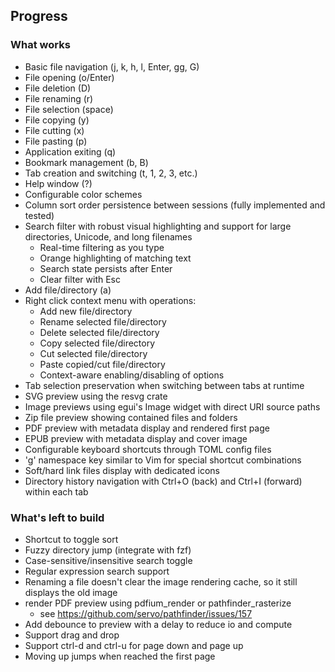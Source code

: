 ## Progress

### What works

* Basic file navigation (j, k, h, l, Enter, gg, G)
* File opening (o/Enter)
* File deletion (D)
* File renaming (r)
* File selection (space)
* File copying (y)
* File cutting (x)
* File pasting (p)
* Application exiting (q)
* Bookmark management (b, B)
* Tab creation and switching (t, 1, 2, 3, etc.)
* Help window (?)
* Configurable color schemes
* Column sort order persistence between sessions (fully implemented and tested)
* Search filter with robust visual highlighting and support for large directories, Unicode, and long filenames
  * Real-time filtering as you type
  * Orange highlighting of matching text
  * Search state persists after Enter
  * Clear filter with Esc
* Add file/directory (a)
* Right click context menu with operations:
  * Add new file/directory
  * Rename selected file/directory
  * Delete selected file/directory
  * Copy selected file/directory
  * Cut selected file/directory
  * Paste copied/cut file/directory
  * Context-aware enabling/disabling of options
* Tab selection preservation when switching between tabs at runtime
* SVG preview using the resvg crate
* Image previews using egui's Image widget with direct URI source paths
* Zip file preview showing contained files and folders
* PDF preview with metadata display and rendered first page
* EPUB preview with metadata display and cover image
* Configurable keyboard shortcuts through TOML config files
* 'g' namespace key similar to Vim for special shortcut combinations
* Soft/hard link files display with dedicated icons
* Directory history navigation with Ctrl+O (back) and Ctrl+I (forward) within each tab

### What's left to build

* Shortcut to toggle sort
* Fuzzy directory jump (integrate with fzf)
* Case-sensitive/insensitive search toggle
* Regular expression search support
* Renaming a file doesn't clear the image rendering cache, so it still displays the old image
* render PDF preview using pdfium_render or pathfinder_rasterize
  * see <https://github.com/servo/pathfinder/issues/157>
* Add debounce to preview with a delay to reduce io and compute
* Support drag and drop
* Support ctrl-d and ctrl-u for page down and page up
* Moving up jumps when reached the first page
